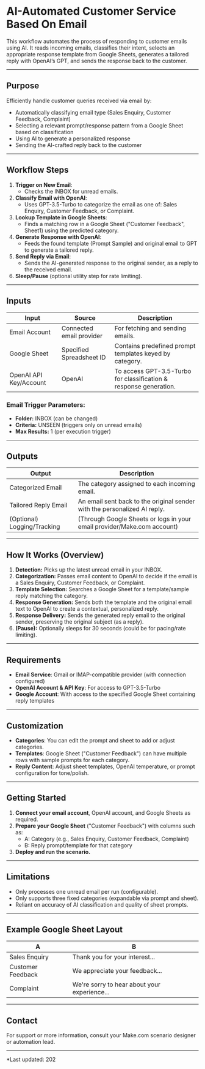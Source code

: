 # AI-Automated Customer Service Based On Email

This workflow automates the process of responding to customer emails using AI. It reads incoming emails, classifies their intent, selects an appropriate response template from Google Sheets, generates a tailored reply with OpenAI’s GPT, and sends the response back to the customer.

---

## Purpose

Efficiently handle customer queries received via email by:
- Automatically classifying email type (Sales Enquiry, Customer Feedback, Complaint)
- Selecting a relevant prompt/response pattern from a Google Sheet based on classification
- Using AI to generate a personalized response
- Sending the AI-crafted reply back to the customer

---

## Workflow Steps

1. **Trigger on New Email**:
    - Checks the INBOX for unread emails.
2. **Classify Email with OpenAI**:
    - Uses GPT-3.5-Turbo to categorize the email as one of: Sales Enquiry, Customer Feedback, or Complaint.
3. **Lookup Template in Google Sheets**:
    - Finds a matching row in a Google Sheet ("Customer Feedback", Sheet1) using the predicted category.
4. **Generate Response with OpenAI**:
    - Feeds the found template (Prompt Sample) and original email to GPT to generate a tailored reply.
5. **Send Reply via Email**:
    - Sends the AI-generated response to the original sender, as a reply to the received email.
6. **Sleep/Pause** (optional utility step for rate limiting).

---

## Inputs

| Input                        | Source                      | Description                                                              |
|------------------------------|-----------------------------|--------------------------------------------------------------------------|
| Email Account                | Connected email provider    | For fetching and sending emails.                                         |
| Google Sheet                 | Specified Spreadsheet ID    | Contains predefined prompt templates keyed by category.                   |
| OpenAI API Key/Account       | OpenAI                      | To access GPT-3.5-Turbo for classification & response generation.         |

### Email Trigger Parameters:
- **Folder:** INBOX (can be changed)
- **Criteria:** UNSEEN (triggers only on unread emails)
- **Max Results:** 1 (per execution trigger)

---

## Outputs

| Output                       | Description                                                            |
|------------------------------|------------------------------------------------------------------------|
| Categorized Email            | The category assigned to each incoming email.                           |
| Tailored Reply Email         | An email sent back to the original sender with the personalized AI reply.|
| (Optional) Logging/Tracking  | (Through Google Sheets or logs in your email provider/Make.com account) |

---

## How It Works (Overview)

1. **Detection:** Picks up the latest unread email in your INBOX.
2. **Categorization:** Passes email content to OpenAI to decide if the email is a Sales Enquiry, Customer Feedback, or Complaint.
3. **Template Selection:** Searches a Google Sheet for a template/sample reply matching the category.
4. **Response Generation:** Sends both the template and the original email text to OpenAI to create a contextual, personalized reply.
5. **Response Delivery:** Sends the generated reply email to the original sender, preserving the original subject (as a reply).
6. **(Pause):** Optionally sleeps for 30 seconds (could be for pacing/rate limiting).

---

## Requirements

- **Email Service**: Gmail or IMAP-compatible provider (with connection configured)
- **OpenAI Account & API Key**: For access to GPT-3.5-Turbo
- **Google Account**: With access to the specified Google Sheet containing reply templates

---

## Customization

- **Categories**: You can edit the prompt and sheet to add or adjust categories.
- **Templates**: Google Sheet ("Customer Feedback") can have multiple rows with sample prompts for each category.
- **Reply Content**: Adjust sheet templates, OpenAI temperature, or prompt configuration for tone/polish.

---

## Getting Started

1. **Connect your email account**, OpenAI account, and Google Sheets as required.
2. **Prepare your Google Sheet** ("Customer Feedback") with columns such as:
    - A: Category (e.g., Sales Enquiry, Customer Feedback, Complaint)
    - B: Reply prompt/template for that category
3. **Deploy and run the scenario.**

---

## Limitations

- Only processes one unread email per run (configurable).
- Only supports three fixed categories (expandable via prompt and sheet).
- Reliant on accuracy of AI classification and quality of sheet prompts.

---

## Example Google Sheet Layout

| A               | B                                              |
|-----------------|------------------------------------------------|
| Sales Enquiry   | Thank you for your interest...                 |
| Customer Feedback | We appreciate your feedback...               |
| Complaint       | We're sorry to hear about your experience...   |

---

## Contact

For support or more information, consult your Make.com scenario designer or automation lead.

---

*Last updated: 202